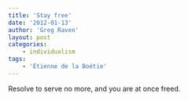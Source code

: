 ```yaml
---
title: 'Stay free'
date: '2012-01-13'
author: 'Greg Raven'
layout: post
categories:
    - individualism
tags:
    - 'Étienne de la Boétie'
---
```


Resolve to serve no more, and you are at once freed.